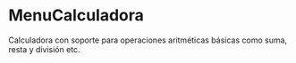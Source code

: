 # MenuCalculadora
Calculadora con soporte para operaciones aritméticas básicas como suma, resta y división etc.
